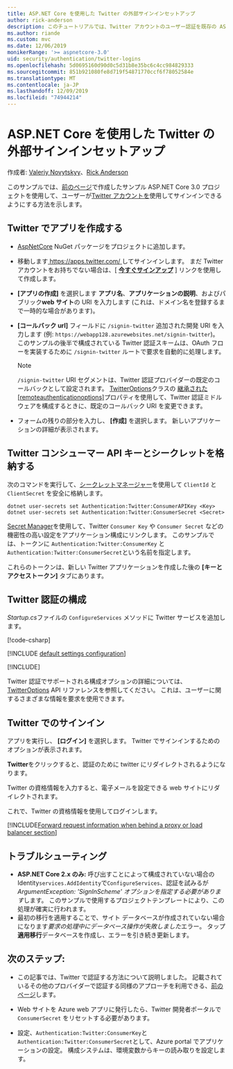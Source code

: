 ```yaml
---
title: ASP.NET Core を使用した Twitter の外部サインインセットアップ
author: rick-anderson
description: このチュートリアルでは、Twitter アカウントのユーザー認証を既存の ASP.NET Core アプリに統合する方法について説明します。
ms.author: riande
ms.custom: mvc
ms.date: 12/06/2019
monikerRange: '>= aspnetcore-3.0'
uid: security/authentication/twitter-logins
ms.openlocfilehash: 5d0695160d90d0c5d31b8e35bc6c4cc984829333
ms.sourcegitcommit: 851b921080fe8d719f54871770ccf6f78052584e
ms.translationtype: MT
ms.contentlocale: ja-JP
ms.lasthandoff: 12/09/2019
ms.locfileid: "74944214"
---
```

# <a name="twitter-external-sign-in-setup-with-aspnet-core"></a>ASP.NET Core を使用した Twitter の外部サインインセットアップ

作成者: [Valeriy Novytskyy](https://github.com/01binary)、[Rick Anderson](https://twitter.com/RickAndMSFT)

このサンプルでは、[前のページ](xref:security/authentication/social/index)で作成したサンプル ASP.NET Core 3.0 プロジェクトを使用して、ユーザーが[Twitter アカウントを](https://dev.twitter.com/web/sign-in/desktop-browser)使用してサインインできるようにする方法を示します。

## <a name="create-the-app-in-twitter"></a>Twitter でアプリを作成する

* [AspNetCore](https://www.nuget.org/packages/Microsoft.AspNetCore.Authentication.Twitter/3.0.0) NuGet パッケージをプロジェクトに追加します。

* 移動します[ https://apps.twitter.com/ ](https://apps.twitter.com/)してサインインします。 まだ Twitter アカウントをお持ちでない場合は、[ **[今すぐサインアップ](https://twitter.com/signup)** ] リンクを使用して作成します。

* **[アプリの作成]** を選択します **アプリ名**、**アプリケーションの説明**、およびパブリック**web サイト**の URI を入力します (これは、ドメイン名を登録するまで一時的な場合があります)。

* **[コールバック url]** フィールドに `/signin-twitter` 追加された開発 URI を入力します (例: `https://webapp128.azurewebsites.net/signin-twitter`)。 このサンプルの後半で構成されている Twitter 認証スキームは、OAuth フローを実装するために `/signin-twitter` ルートで要求を自動的に処理します。

  > [!NOTE]
  > `/signin-twitter` URI セグメントは、Twitter 認証プロバイダーの既定のコールバックとして設定されます。 [TwitterOptions](/dotnet/api/microsoft.aspnetcore.authentication.twitter.twitteroptions)クラスの [継承された[remoteauthenticationoptions]](/dotnet/api/microsoft.aspnetcore.authentication.remoteauthenticationoptions.callbackpath)プロパティを使用して、Twitter 認証ミドルウェアを構成するときに、既定のコールバック URI を変更できます。

* フォームの残りの部分を入力し、 **[作成]** を選択します。 新しいアプリケーションの詳細が表示されます。

## <a name="storing-twitter-consumer-api-key-and-secret"></a>Twitter コンシューマー API キーとシークレットを格納する

次のコマンドを実行して、[シークレットマネージャー](xref:security/app-secrets)を使用して `ClientId` と `ClientSecret` を安全に格納します。

```dotnetcli
dotnet user-secrets set Authentication:Twitter:ConsumerAPIKey <Key>
dotnet user-secrets set Authentication:Twitter:ConsumerSecret <Secret>
```

[Secret Manager](xref:security/app-secrets)を使用して、Twitter `Consumer Key` や `Consumer Secret` などの機密性の高い設定をアプリケーション構成にリンクします。 このサンプルでは、トークンに `Authentication:Twitter:ConsumerKey` と `Authentication:Twitter:ConsumerSecret`という名前を指定します。

これらのトークンは、新しい Twitter アプリケーションを作成した後の **[キーとアクセストークン]** タブにあります。

## <a name="configure-twitter-authentication"></a>Twitter 認証の構成

*Startup.cs*ファイルの `ConfigureServices` メソッドに Twitter サービスを追加します。

[!code-csharp[](~/security/authentication/social/social-code/3.x/StartupTwitter3x.cs?name=snippet&highlight=10-14)]

[!INCLUDE [default settings configuration](includes/default-settings.md)]

[!INCLUDE[](includes/chain-auth-providers.md)]

Twitter 認証でサポートされる構成オプションの詳細については、 [TwitterOptions](/dotnet/api/microsoft.aspnetcore.builder.twitteroptions) API リファレンスを参照してください。 これは、ユーザーに関するさまざまな情報を要求を使用できます。

## <a name="sign-in-with-twitter"></a>Twitter でのサインイン

アプリを実行し、 **[ログイン]** を選択します。 Twitter でサインインするためのオプションが表示されます。

**Twitter**をクリックすると、認証のために twitter にリダイレクトされるようになります。

Twitter の資格情報を入力すると、電子メールを設定できる web サイトにリダイレクトされます。

これで、Twitter の資格情報を使用してログインします。

[!INCLUDE[Forward request information when behind a proxy or load balancer section](includes/forwarded-headers-middleware.md)]

## <a name="troubleshooting"></a>トラブルシューティング

* **ASP.NET Core 2.x のみ:** 呼び出すことによって構成されていない場合の Identity`services.AddIdentity`で`ConfigureServices`、認証を試みるが*ArgumentException: 'SignInScheme' オプションを指定する必要があります*します。 このサンプルで使用するプロジェクトテンプレートにより、この処理が確実に行われます。
* 最初の移行を適用することで、サイト データベースが作成されていない場合になります*要求の処理中にデータベース操作が失敗しました*エラー。 タップ**適用移行**データベースを作成し、エラーを引き続き更新します。

## <a name="next-steps"></a>次のステップ:

* この記事では、Twitter で認証する方法について説明しました。 記載されているその他のプロバイダーで認証する同様のアプローチを利用できる、[前のページ](xref:security/authentication/social/index)します。

* Web サイトを Azure web アプリに発行したら、Twitter 開発者ポータルで `ConsumerSecret` をリセットする必要があります。

* 設定、`Authentication:Twitter:ConsumerKey`と`Authentication:Twitter:ConsumerSecret`として、Azure portal でアプリケーションの設定。 構成システムは、環境変数からキーの読み取りを設定します。

